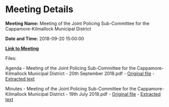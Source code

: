 # Meeting Details

**Meeting Name:** Meeting of the Joint Policing Sub-Committee for the Cappamore-Kilmallock Municipal District

**Date and Time:** 2018-09-20 15:00:00

**[Link to Meeting](https://www.limerick.ie/council/whats-on/meeting-joint-policing-sub-committee-cappamore-kilmallock-municipal-district)**

Files: 

Agenda - Meeting of the Joint Policing Sub-Committee for the Cappamore-Kilmallock Municipal District - 20th September 2018.pdf - [Original file](https://www.limerick.ie/sites/default/files/media/documents/2018-09/01%20JPC%20Agenda%20for%20Meeting%20of%20the%20Municipal%20District%20of%20Cappamore-Kilmallock%20Joint%20Policing%20Sub-Committee.pdf) - [Extracted text](./Agenda%20-%C2%A0Meeting%20of%20the%20Joint%20Policing%20Sub-Committee%20for%20the%20Cappamore-Kilmallock%20Municipal%20District%20-%2020th%20September%202018.md)

Minutes - Meeting of the Joint Policing Sub-Committee for the Cappamore-Kilmallock Municipal District - 19th July 2018.pdf - [Original file](https://www.limerick.ie/sites/default/files/media/documents/2018-09/02%20Minutes%20of%20Joint%20Policing%20Sub%20Committee%20Meeting%20of%20the%20Municipal%20District%20of%20Cappamore-Kilmallock%20held%20on%20Thursday%2019th%20July%2C%202018.pdf) - [Extracted text](./Minutes%20-%C2%A0Meeting%20of%20the%20Joint%20Policing%20Sub-Committee%20for%20the%20Cappamore-Kilmallock%20Municipal%20District%20-%2019th%20July%202018.md)

